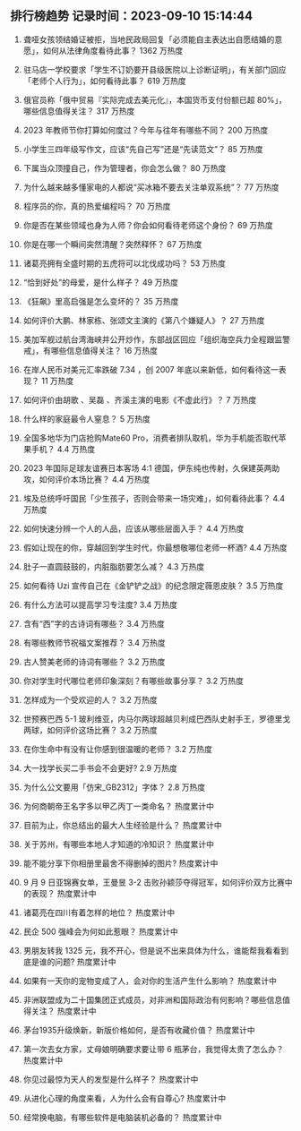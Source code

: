 
## 排行榜趋势 记录时间：2023-09-10 15:14:44
  
  1. 聋哑女孩领结婚证被拒，当地民政局回复「必须能自主表达出自愿结婚的意愿」，如何从法律角度看待此事？ 1362 万热度
    
  2. 驻马店一学校要求「学生不订奶要开县级医院以上诊断证明」，有关部门回应「老师个人行为」，如何看待此事？ 619 万热度
    
  3. 俄官员称「俄中贸易『实际完成去美元化』，本国货币支付份额已超 80%」，哪些信息值得关注？ 317 万热度
    
  4. 2023 年教师节你打算如何度过？今年与往年有哪些不同？ 200 万热度
    
  5. 小学生三四年级写作文，应该“先自己写”还是“先读范文”？ 85 万热度
    
  6. 下属当众顶撞自己，作为管理者，你会怎么做？ 80 万热度
    
  7. 为什么越来越多懂家电的人都说“买冰箱不要去关注单双系统”？ 77 万热度
    
  8. 程序员的你，真的热爱编程吗？ 70 万热度
    
  9. 你是否在某些领域也身为人师？你会如何看待老师这个身份？ 69 万热度
    
  10. 你是在哪一个瞬间突然清醒？突然释怀？ 67 万热度
    
  11. 诸葛亮拥有全盛时期的五虎将可以北伐成功吗？ 53 万热度
    
  12. “恰到好处”的母爱，是什么样子？ 49 万热度
    
  13. 《狂飙》里高启强是怎么变坏的？ 35 万热度
    
  14. 如何评价大鹏、林家栋、张颂文主演的《第八个嫌疑人》？ 27 万热度
    
  15. 美加军舰过航台湾海峡并公开炒作，东部战区回应「组织海空兵力全程跟监警戒」，有哪些信息值得关注？ 16 万热度
    
  16. 在岸人民币对美元汇率跌破 7.34 ，创 2007 年底以来新低，如何看待这一表现？ 11 万热度
    
  17. 如何评价由胡歌 、吴磊 、齐溪主演的电影《不虚此行》？ 7 万热度
    
  18. 什么样的家庭最令人窒息？ 5 万热度
    
  19. 全国多地华为门店抢购Mate60 Pro，消费者排队取机，华为手机能否取代苹果手机？ 4.4 万热度
    
  20. 2023 年国际足球友谊赛日本客场 4:1 德国，伊东纯也传射，久保建英两助攻，如何评价本场比赛？ 4.4 万热度
    
  21. 埃及总统呼吁国民「少生孩子，否则会带来一场灾难」，如何看待此事？ 4.4 万热度
    
  22. 如何快速分辨一个人的人品，应该从哪些层面入手？ 4.4 万热度
    
  23. 假如让现在的你，穿越回到学生时代，你最想敬哪位老师一杯酒? 4.4 万热度
    
  24. 肚子一直圆鼓鼓的，内脏脂肪要怎么减？ 4.3 万热度
    
  25. 如何看待 Uzi 宣传自己在《金铲铲之战》的纪念限定薇恩皮肤？ 3.5 万热度
    
  26. 有什么方法可以提高学习专注度? 3.4 万热度
    
  27. 含有“西”字的古诗词有哪些？ 3.4 万热度
    
  28. 有哪些教师节祝福文案推荐？ 3.4 万热度
    
  29. 古人赞美老师的诗词有哪些？ 3.2 万热度
    
  30. 你对学生时代哪位老师印象深刻？有哪些故事分享？ 3.2 万热度
    
  31. 怎样成为一个受欢迎的人？ 3.2 万热度
    
  32. 世预赛巴西 5-1 玻利维亚，内马尔两球超越贝利成巴西队史射手王，罗德里戈两球，如何评价这场比赛？ 3.2 万热度
    
  33. 在你生命中有没有让你感到很温暖的老师？ 3.2 万热度
    
  34. 大一找学长买二手书会不会更好? 2.9 万热度
    
  35. 为什么公文要用「仿宋_GB2312」字体？ 2.8 万热度
    
  36. 为何商朝帝王名字多以甲乙丙丁一类命名？ 热度累计中
    
  37. 目前为止，你总结出的最大人生经验是什么？ 热度累计中
    
  38. 关于苏州，有哪些本地人才知道的冷知识？ 热度累计中
    
  39. 能不能分享下你相册里最舍不得删掉的图片? 热度累计中
    
  40. 9 月 9 日亚锦赛女单，王曼昱 3-2 击败孙颖莎夺得冠军，如何评价双方比赛中的表现？ 热度累计中
    
  41. 诸葛亮在四川有着怎样的地位？ 热度累计中
    
  42. 民企 500 强峰会为何如此惹眼？ 热度累计中
    
  43. 男朋友转我 1325 元，我不开心，但是说不出来具体为什么，谁能帮我看看到底是谁的问题? 热度累计中
    
  44. 如果有一天你的宠物变成了人，会对你的生活产生什么影响？ 热度累计中
    
  45. 非洲联盟成为二十国集团正式成员，对非洲和国际政治有何影响？哪些信息值得关注？ 热度累计中
    
  46. 茅台1935升级焕新，新版价格如何，是否有收藏价值？ 热度累计中
    
  47. 第一次去女方家，丈母娘明确要求要让带 6 瓶茅台，我觉得太贵了怎么办？ 热度累计中
    
  48. 你见过最惊为天人的发型是什么样子？ 热度累计中
    
  49. 从进化心理的角度来看，人为什么会有自尊心? 热度累计中
    
  50. 经常换电脑，有哪些软件是电脑装机必备的？ 热度累计中
    